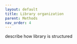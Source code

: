 ```yaml
---
layout: default
title: Library organization
parent: Methods
nav_order: 4
---
```


describe how library is structured
